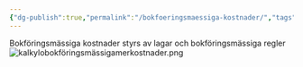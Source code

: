 ```yaml
---
{"dg-publish":true,"permalink":"/bokfoeringsmaessiga-kostnader/","tags":["industriellekonomi"]}
---
```


Bokföringsmässiga kostnader styrs av lagar och bokföringsmässiga regler
![kalkylobokföringsmässigamerkostnader.png](/img/user/images/kalkylobokf%C3%B6ringsm%C3%A4ssigamerkostnader.png)

